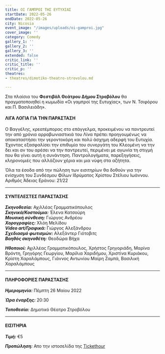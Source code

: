 ```yaml
---
title: ΟΙ ΓΑΜΠΡΟΙ ΤΗΣ ΕΥΤΥΧΙΑΣ
startDate: 2022-05-26
endDate: 2022-05-26
city: Nicosia
event_image: "/images/uploads/oi-gamproi.jpg"
cover_image: ''
category: Comedy
gallery_1: ''
gallery_2: ''
gallery_3: ''
extended: false
critic_link: ''
critic_title: ''
critic_p: ''
theatres:
- theatres/dimotiko-theatro-strovolou.md

---
```

Στα πλαίσια του **Φεστιβάλ Θεάτρου Δήμου Στροβόλου** θα πραγματοποιηθεί η κωμωδία «Οι γαμπροί της Ευτυχίας», των Ν. Τσιφόρου και Π. Βασιλειάδη».

#### ΛΙΓΑ ΛΟΓΙΑ ΓΙΑ ΤΗΝ ΠΑΡΑΣΤΑΣΗ

Ο Βαγγέλης, κρεατέμπορας στο επάγγελμα, προκειμένου να παντρευτεί την από χρόνια αρραβωνιαστικιά του Λίνα πρέπει προηγουμένως να αποκαταστήσει την γεροντοκόρη και πολύ άσχημη αδερφή του Ευτυχία. Έχοντας εξασφαλίσει την επιθυμία του συνεργάτη του Κλεομένη να την δει και αν του αρέσει να την παντρευτεί, περιμένει με αγωνία τη στιγμή που θα γίνει αυτή η συνάντηση. Παντρολογήματα, παρεξηγήσεις, κληρονομιές που αλλάζουν χέρια και μια νύφη στα αζήτητα.

Όλα τα έσοδα από την πώληση των εισιτηρίων θα δοθούν για την ενίσχυση του Συνδέσμου Φίλων Ιδρύματος Χρίστου Στέλιου Ιωάννου. Αριθμός Άδειας Εράνου: 21/22

***

#### ΣΥΝΤΕΛΕΣΤΕΣ ΠΑΡΑΣΤΑΣΗΣ

**_Σκηνοθεσία:_** Αχιλλέας Γραμματικόπουλος  
**_Σκηνικά/Κοστούμια:_** Έλενα Κατσούρη  
**_Μουσική σύνθεση:_** Γιώργος Ανδρέου  
**_Χορογραφίες:_** Χλόη Μελίδου  
**_Video art/Γραφικά:_** Γιώργος Αλεξάνδρου  
**_Σχεδιασμό φωτισμών:_** Αλεξάντερ Γιότοβιτς  
**_Βοηθός σκηνοθέτη:_** Θεοδώρα Βήχα

**_Ηθοποιοί:_** Αχιλλέας Γραμματικόπουλος, Χρήστος Γρηγοριάδη, Μαρίνα Βρόντη, Γρηγόρης Γεωργίου, Μαρίλια Χαριδήμου, Χριστίνα Κυριάκου, Κρίστη Χαραλάμπους, Γιάννος Αντωνίου Μαίρη Ζαμπά, Βασιλική Χαραλάμπους

***

#### ΠΛΗΡΟΦΟΡΙΕΣ ΠΑΡΑΣΤΑΣΗΣ

**_Ημερομηνία:_** Πέμπτη 26 Μαίου 2022

**_Ώρα έναρξης:_** 20:30

**_Τοποθεσία:_** Δημοτικό Θέατρο Στροβόλου

***

#### ΕΙΣΙΤΗΡΙΑ

**_Τιμή:_** €5

**_Προπώληση:_** Απο την ιστοσελίδα της [Tickethour](https://shop.tickethour.com/ticketmaster_se_3797.html "Tickethour")